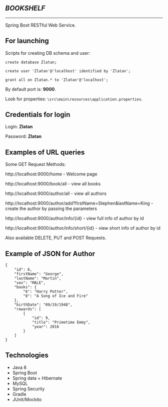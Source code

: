 _**BOOKSHELF**_
-------------------------
_________________________

Spring Boot RESTful Web Service.


For launching
-------------------------
Scripts for creating DB schema and user:
 
`create database Zlatan;`

`create user 'Zlatan'@'localhost' identified by 'Zlatan';`

`grant all on Zlatan.* to 'Zlatan'@'localhost';`

By default port is: **9000**.

Look for properties: `\src\main\resources\application.properties`.


Credentials for login
-------------------------

Login: **Zlatan**

Password: **Zlatan**


Examples of URL queries
-------------------------

Some GET Request Methods:

http://localhost:9000/home - Welcome page

http://localhost:9000/book/all - view all books

http://localhost:9000/author/all - view all authors

http://localhost:9000/author/add?firstName=Stephen&lastName=King - create the author by passing the parameters

http://localhost:9000/author/info/{id} - view full info of author by id

http://localhost:9000/author/info/short/{id} - view short info of author by id

Also available DELETE, PUT and POST Requests.


Example of JSON for Author
-------------------------

    {
        "id": 6,
        "firstName": "George",
        "lastName": "Martin",
        "sex": "MALE",
        "books": {
            "6": "Harry Potter",
            "8": "A Song of Ice and Fire"
        },
        "birthDate": "09/19/1948",
        "rewards": [
            {
                "id": 9,
                "title": "Primetime Emmy",
                "year": 2016
            }
        ]
    }


Technologies
-------------------------
- Java 8
- Spring Boot
- Spring data + Hibernate
- MySQL
- Spring Security
- Gradle
- JUnit/Mockito